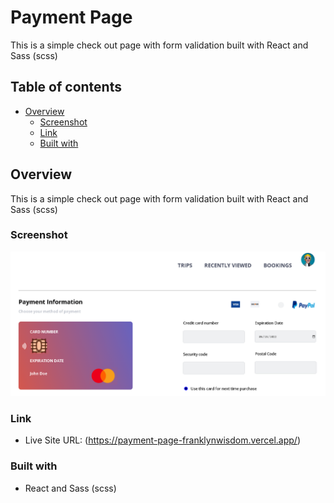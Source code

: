 # Payment Page
This is a simple check out page with form validation built with React and Sass (scss)

## Table of contents

- [Overview](#overview)
  - [Screenshot](#screenshot)
  - [Link](#link)
  - [Built with](#built-with)

## Overview
This is a simple check out page with form validation built with React and Sass (scss)

### Screenshot

![](./public/paymentPage.PNG)

### Link
- Live Site URL: (https://payment-page-franklynwisdom.vercel.app/)

### Built with

- React and Sass (scss)
